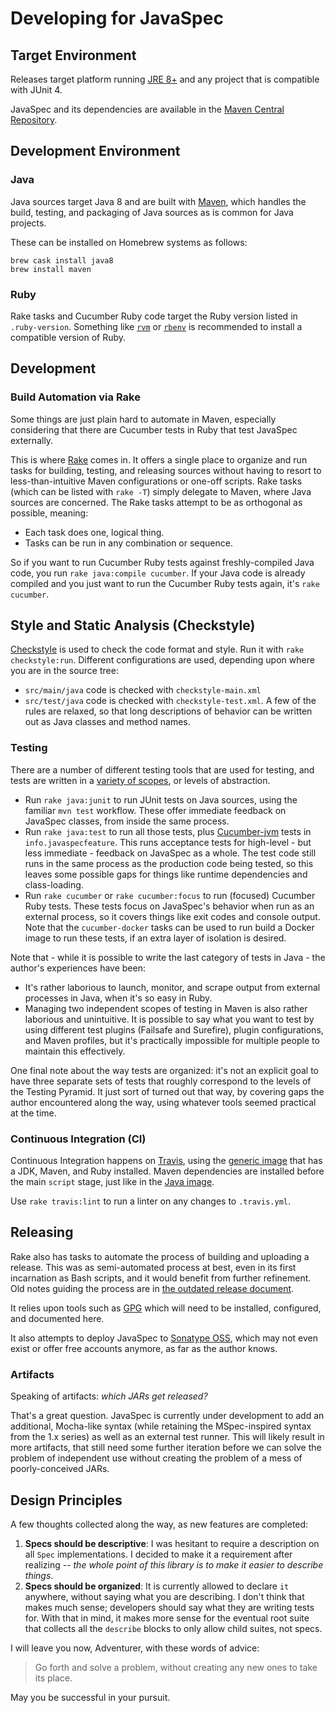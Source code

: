 # Developing for JavaSpec

## Target Environment

Releases target platform running [JRE 8+][jre-download] and any project that is compatible with JUnit 4.

JavaSpec and its dependencies are available in the [Maven Central Repository][maven-central].

[jre-download]: https://www.oracle.com/technetwork/java/javase/downloads/jre8-downloads-2133155.html
[maven-central]: https://search.maven.org/


## Development Environment

### Java

Java sources target Java 8 and are built with [Maven][maven], which handles the build, testing, and packaging of Java
sources as is common for Java projects.

These can be installed on Homebrew systems as follows:

    brew cask install java8
    brew install maven


### Ruby

Rake tasks and Cucumber Ruby code target the Ruby version listed in `.ruby-version`.  Something like [`rvm`][rvm] or
[`rbenv`][rbenv] is recommended to install a compatible version of Ruby.

[maven]: https://maven.apache.org/
[rbenv]: https://github.com/rbenv/rbenv
[rvm]: https://rvm.io/


## Development

### Build Automation via Rake

Some things are just plain hard to automate in Maven, especially considering that there are Cucumber tests in Ruby that
test JavaSpec externally.

This is where [Rake][rake] comes in.  It offers a single place to organize and run tasks for building, testing, and
releasing sources without having to resort to less-than-intuitive Maven configurations or one-off scripts.
Rake tasks (which can be listed with `rake -T`) simply delegate to Maven, where Java sources are concerned.  The Rake
tasks attempt to be as orthogonal as possible, meaning: 

- Each task does one, logical thing.
- Tasks can be run in any combination or sequence.

So if you want to run Cucumber Ruby tests against freshly-compiled Java code, you run `rake java:compile cucumber`.
If your Java code is already compiled and you just want to run the Cucumber Ruby tests again, it's `rake cucumber`.

[rake]: https://github.com/ruby/rake


## Style and Static Analysis (Checkstyle)

[Checkstyle][checkstyle-config] is used to check the code format and style.  Run it with `rake checkstyle:run`.
Different configurations are used, depending upon where you are in the source tree:

- `src/main/java` code is checked with `checkstyle-main.xml`
- `src/test/java` code is checked with `checkstyle-test.xml`.  A few of the rules are relaxed, so that long
  descriptions of behavior can be written out as Java classes and method names.


[checkstyle-config]: http://checkstyle.sourceforge.net/config.html


### Testing

There are a number of different testing tools that are used for testing, and tests are written in a
[variety of scopes][fowler-test-pyramid], or levels of abstraction.

- Run `rake java:junit` to run JUnit tests on Java sources, using the familiar `mvn test` workflow.
  These offer immediate feedback on JavaSpec classes, from inside the same process.
- Run `rake java:test` to run all those tests, plus [Cucumber-jvm][cucumber-jvm] tests in `info.javaspecfeature`.
  This runs acceptance tests for high-level - but less immediate - feedback on JavaSpec as a whole.
  The test code still runs in the same process as the production code being tested, so this leaves some possible gaps
  for things like runtime dependencies and class-loading.
- Run `rake cucumber` or `rake cucumber:focus` to run (focused) Cucumber Ruby tests.
  These tests focus on JavaSpec's behavior when run as an external process, so it covers things like exit codes and
  console output.  Note that the `cucumber-docker` tasks can be used to run build a Docker image to run these tests,
  if an extra layer of isolation is desired.
  

Note that - while it is possible to write the last category of tests in Java - the author's experiences have been:
 
- It's rather laborious to launch, monitor, and scrape output from external processes in Java, when it's so easy in Ruby.
- Managing two independent scopes of testing in Maven is also rather laborious and unintuitive.  It is possible to say
  what you want to test by using different test plugins (Failsafe and Surefire), plugin configurations, and Maven
  profiles, but it's practically impossible for multiple people to maintain this effectively.

One final note about the way tests are organized: it's not an explicit goal to have three separate sets of tests
that roughly correspond to the levels of the Testing Pyramid.  It just sort of turned out that way, by covering gaps
the author encountered along the way, using whatever tools seemed practical at the time.

[cucumber-jvm]: https://docs.cucumber.io/installation/java/
[fowler-test-pyramid]: https://martinfowler.com/bliki/TestPyramid.html


### Continuous Integration (CI)

Continuous Integration happens on [Travis][travis-javaspec], using the [generic image][travis-generic] that has a JDK,
Maven, and Ruby installed.  Maven dependencies are installed before the main `script` stage, just like in the
[Java image][travis-java].

Use `rake travis:lint` to run a linter on any changes to `.travis.yml`.


[travis-generic]: https://docs.travis-ci.com/user/languages/minimal-and-generic/#generic
[travis-java]: https://docs.travis-ci.com/user/languages/java/#maven-dependency-management
[travis-javaspec]: https://travis-ci.org/kkrull/javaspec


## Releasing

Rake also has tasks to automate the process of building and uploading a release.  This was as semi-automated process at
best, even in its first incarnation as Bash scripts, and it would benefit from further refinement.  Old notes guiding
the process are in [the outdated release document](release.md).

It relies upon tools such as [GPG][gpg] which will need to be installed, configured, and documented here.

It also attempts to deploy JavaSpec to [Sonatype OSS][sonatype], which may not even exist or offer free accounts
anymore, as far as the author knows.


[gpg]: https://gpgtools.org/
[sonatype]: https://www.sonatype.com/


### Artifacts

Speaking of artifacts: _which JARs get released?_

That's a great question.  JavaSpec is currently under development to add an additional, Mocha-like syntax
(while retaining the MSpec-inspired syntax from the 1.x series) as well as an external test runner.
This will likely result in more artifacts, that still need some further iteration before we can solve the problem of
independent use without creating the problem of a mess of poorly-conceived JARs.


## Design Principles

A few thoughts collected along the way, as new features are completed:

1. **Specs should be descriptive**: I was hesitant to require a description on all `Spec` implementations.  I decided
to make it a requirement after realizing -- _the whole point of this library is to make it easier to describe things_.
1. **Specs should be organized**: It is currently allowed to declare `it` anywhere, without saying what you are
describing.  I don't think that makes much sense; developers should say what they are writing tests for.  With that
in mind, it makes more sense for the eventual root suite that collects all the `describe` blocks to only allow child
suites, not specs.


I will leave you now, Adventurer, with these words of advice:

> Go forth and solve a problem, without creating any new ones to take its place.

May you be successful in your pursuit.

